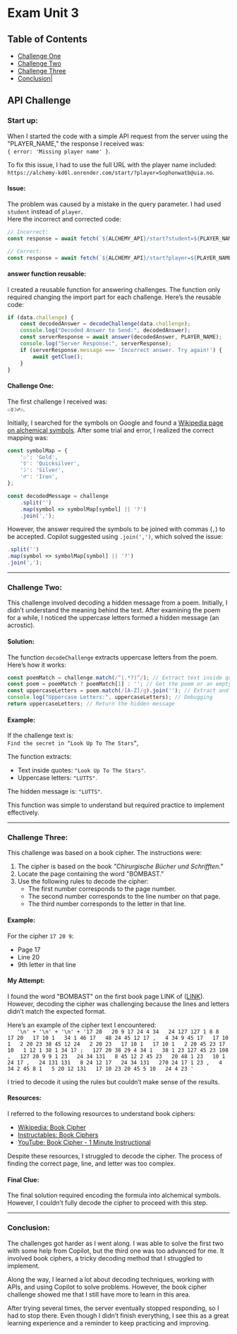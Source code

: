 # Exam Unit 3
## Table of Contents
- [Challenge One](#challenge-one)
- [Challenge Two](#challenge-two)
- [Challenge Three](#challenge-three)
- [Conclusion](#conclusion)|

## API Challenge

### Start up:
When I started the code with a simple API request from the server using the "PLAYER_NAME," the response I received was:  
`{ error: 'Missing player name' }`.  

To fix this issue, I had to use the full URL with the player name included:  
`https://alchemy-kd0l.onrender.com/start/?player=Sophonwatb@uia.no`.  

#### Issue:
The problem was caused by a mistake in the query parameter. I had used `student` instead of `player`.  
Here the incorrect and corrected code:  

```javascript
// Incorrect:
const response = await fetch(`${ALCHEMY_API}/start?student=${PLAYER_NAME}`);

// Correct:
const response = await fetch(`${ALCHEMY_API}/start?player=${PLAYER_NAME}`);
```

#### answer function reusable:
I created a reusable function for answering challenges. The function only required changing the import part for each challenge. Here’s the reusable code:

```javascript
if (data.challenge) {
    const decodedAnswer = decodeChallenge(data.challenge);
    console.log("Decoded Answer to Send:", decodedAnswer);
    const serverResponse = await answer(decodedAnswer, PLAYER_NAME);
    console.log("Server Response:", serverResponse);
    if (serverResponse.message === 'Incorrect answer. Try again!') {
        await getClue();
    }
}
```

#### Challenge One:
The first challenge I received was:  
`☉☿☽♂☉`.

Initially, I searched for the symbols on Google and found a [Wikipedia page on alchemical symbols](https://en.wikipedia.org/wiki/Alchemical_symbol). After some trial and error, I realized the correct mapping was:

```javascript
const symbolMap = {
    '☉': 'Gold',
    '☿': 'Quicksilver',
    '☽': 'Silver',
    '♂': 'Iron',
};

const decodedMessage = challenge
    .split('')
    .map(symbol => symbolMap[symbol] || '?')
    .join(',');
```

However, the answer required the symbols to be joined with commas (`,`) to be accepted. Copilot suggested using `.join(',')`, which solved the issue:

```javascript
.split('')
.map(symbol => symbolMap[symbol] || '?')
.join(',');
```

---

### Challenge Two:
This challenge involved decoding a hidden message from a poem. Initially, I didn’t understand the meaning behind the text. After examining the poem for a while, I noticed the uppercase letters formed a hidden message (an acrostic).

#### Solution:
The function `decodeChallenge` extracts uppercase letters from the poem. Here’s how it works:

```javascript
const poemMatch = challenge.match(/“(.*?)”/); // Extract text inside quotes
const poem = poemMatch ? poemMatch[1] : ''; // Get the poem or an empty string
const uppercaseLetters = poem.match(/[A-Z]/g).join(''); // Extract and join uppercase letters
console.log("Uppercase Letters:", uppercaseLetters); // Debugging
return uppercaseLetters; // Return the hidden message
```

#### Example:
If the challenge text is:  
`Find the secret in “Look Up To The Stars”`,  

The function extracts:  
- Text inside quotes: `"Look Up To The Stars"`.  
- Uppercase letters: `"LUTTS"`.  

The hidden message is: `"LUTTS"`.  

This function was simple to understand but required practice to implement effectively.

---

### Challenge Three:
This challenge was based on a book cipher. The instructions were:

1. The cipher is based on the book *"Chirurgische Bücher und Schrifften."*
2. Locate the page containing the word "BOMBAST."
3. Use the following rules to decode the cipher:
   - The first number corresponds to the page number.
   - The second number corresponds to the line number on that page.
   - The third number corresponds to the letter in that line.

#### Example:
For the cipher `17 20 9`:  
- Page 17  
- Line 20  
- 9th letter in that line  

#### My Attempt:
I found the word "BOMBAST" on the first book page LINK of ([LINK](https://embassyofthefreemind.com/nl/collectie/online-catalogus/detail/188075d9-b170-8e8f-be2a-49af6c981d2e/media/a856b91b-4582-3088-098c-43e4640c5673?mode=detail&view=horizontal&q=Johann%20Huser&rows=1&page=1&fq%5B%5D=search_s_digitized_publication:%22Ja%22)). However, decoding the cipher was challenging because the lines and letters didn’t match the expected format.

Here’s an example of the cipher text I encountered:  
`   '\n' +
    '\n' +
    '\n' +
    '17 20   20 9 17 24 4 34   24 127 127 1 8 8   17 20   17 10 1   34 1 46 17   48 24 45 12 17 ,   4 34 9 45 17   17 10 1   2 20 23 38 45 12 24   2 20 23   17 10 1   17 10 1   2 20 45 23 17 10   1 12 1 38 1 34 17 ;   127 20 38 29 4 34 1   38 1 23 127 45 23 108 ,   127 20 9 9 1 23   24 34 131   8 45 12 2 45 23   20 48 1 23   10 1 24 17 ,   24 131 131   8 24 12 17   24 34 131   270 24 17 1 23 ,   4 34 2 45 8 1   5 20 12 131   17 10 23 20 45 5 10   24 4 23 '`  

I tried to decode it using the rules but couldn’t make sense of the results.

#### Resources:
I referred to the following resources to understand book ciphers:  
- [Wikipedia: Book Cipher](https://en.wikipedia.org/wiki/Book_cipher)  
- [Instructables: Book Ciphers](https://www.instructables.com/Book-Ciphers/)  
- [YouTube: Book Cipher - 1 Minute Instructional](https://www.youtube.com/watch?v=example)  

Despite these resources, I struggled to decode the cipher. The process of finding the correct page, line, and letter was too complex.

#### Final Clue:
The final solution required encoding the formula into alchemical symbols. However, I couldn’t fully decode the cipher to proceed with this step.

---

### Conclusion:
The challenges got harder as I went along. I was able to solve the first two with some help from Copilot, but the third one was too advanced for me. It involved book ciphers, a tricky decoding method that I struggled to implement.

Along the way, I learned a lot about decoding techniques, working with APIs, and using Copilot to solve problems. However, the book cipher challenge showed me that I still have more to learn in this area.

After trying several times, the server eventually stopped responding, so I had to stop there. Even though I didn’t finish everything, I see this as a great learning experience and a reminder to keep practicing and improving.